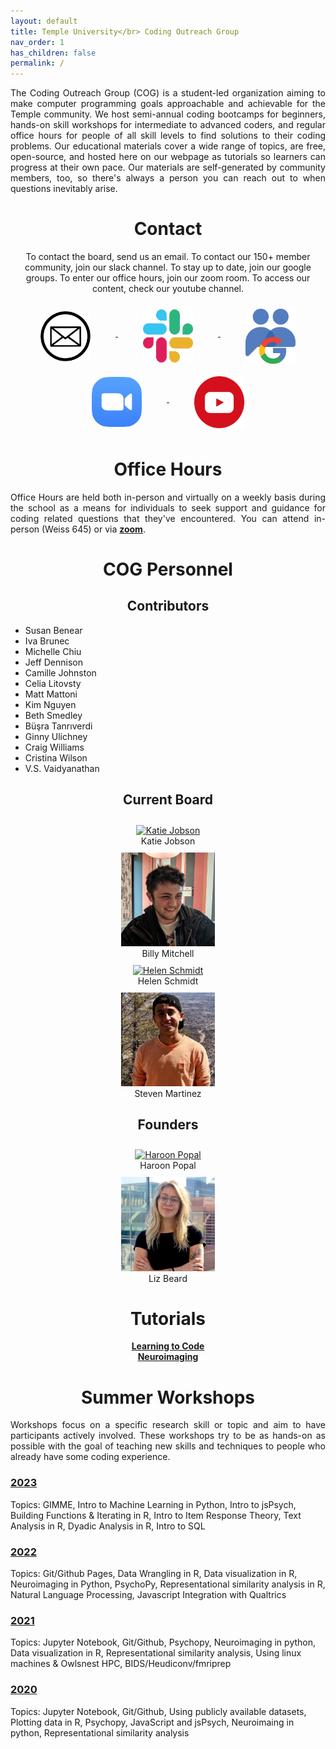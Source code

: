 ```yaml
---
layout: default
title: Temple University</br> Coding Outreach Group
nav_order: 1
has_children: false
permalink: /
---
```


<p style="text-align: justify;">The Coding Outreach Group (COG) is a student-led organization aiming to make computer programming goals approachable and achievable for the Temple community. We host semi-annual coding bootcamps for beginners, hands-on skill workshops for intermediate to advanced coders, and regular office hours for people of all skill levels to find solutions to their coding problems. Our educational materials cover a wide range of topics, are free, open-source, and hosted here on our webpage as tutorials so learners can progress at their own pace. Our materials are self-generated by community members, too, so there's always a person you can reach out to when questions inevitably arise.</p>   

<h1 style="text-align: center;">Contact</h1>
   <p style="text-align: center;">To contact the board, send us an email. To contact our 150+ member community, join our slack channel. To stay up to date, join our google groups. To enter our office hours, join our zoom room. To access our content, check our youtube channel.</p>
   <div style="text-align: center;">
      <a href="mailto:coding.outreach.group@gmail.com"> 
      <img src="/assets/images/email_BW.png" alt="Email Us" align="middle" style="margin: 10px 40px 10px 40px;"  width="80"/>
   </a>
   <a href="https://tucodingoutreachgroup.slack.com/"> 
      <img src="/assets/images/slack_Color.png" alt="Join Our Slack" align="middle" style="margin: 10px 40px 10px 40px;"  width="80"/>
   </a>
   <a href="https://groups.google.com/forum/#!forum/coding-outreach-group/join"> 
      <img src="/assets/images/groups_Color.png" alt="Join Our Google Groups" align="middle" style="margin: 10px 40px 10px 40px;"  width="80"/>
   </a>
   <a href="https://temple.zoom.us/j/97809988629"> 
      <img src="/assets/images/zoom_Color.png" alt="Office Hour Zoom Room" align="middle" style="margin: 10px 40px 10px 40px;"  width="80"/>
   </a>
      <a href="https://www.youtube.com/channel/UCkTnWhGsF8eiLOPl2CHHeIA"> 
      <img src="/assets/images/youtube_Color.png" alt="Subscribe to our Youtube Channel" align="middle" style="margin: 10px 40px 10px 40px;"  width="80"/>
   </a>
   </div>

<h1 style="text-align: center;">Office Hours</h1>
  <p style="text-align: center;"></p>
<p style="text-align: justify;">Office Hours are held both in-person and virtually on a weekly basis during the school as a means for individuals to seek support and guidance for coding related questions that they've encountered. You can attend in-person (Weiss 645) or via <a href="https://temple.zoom.us/j/97809988629"><strong>zoom</strong></a>.</p>

<h1 style="text-align: center;">COG Personnel</h1>

<h2 style="text-align: center;"> Contributors

</h2>
<body>

<div class="name-list">
  <ul>
      <li>Susan Benear</li>
      <li>Iva Brunec</li>
      <li>Michelle Chiu</li>
      <li>Jeff Dennison</li> 
      <li>Camille Johnston</li>
      <li>Celia Litovsty</li>  
      <li>Matt Mattoni</li>    
      <li>Kim Nguyen</li>
      <li>Beth Smedley</li>
      <li>Büşra Tanrıverdi</li>   
      <li>Ginny Ulichney</li>
      <li>Craig Williams</li>  
      <li>Cristina Wilson</li>
      <li>V.S. Vaidyanathan</li> 
  </ul>
</div>
</body>

<h2 style="text-align: center;">Current Board</h2>
<div style="text-align: center;">   
   <div class="image-container">
      <a href="https://kjobson-neuro.github.io/"> 
      <img src="/assets/images/KatieJobson.jpg" alt="Katie Jobson" style="margin: 10px 15px 00px 15px;" width="150"/>
      </a>
      <div class="image-text">Katie Jobson</div>
   </div>

   <div class="image-container">
      <a href="https://wj-mitchell.github.io"> 
      <img src="/assets/images/BillyMitchell.jpg" alt="Billy Mitchell" style="margin: 10px 15px 00px 15px;" width="150"/>
      </a>
      <div class="image-text">Billy Mitchell</div>
   </div>

   <div class="image-container">
      <a href="https://hschmidt12.github.io/"> 
      <img src="/assets/images/HelenSchmidt.jpg" alt="Helen Schmidt" style="margin: 10px 15px 00px 15px;" width="150"/>
      </a>
      <div class="image-text">Helen Schmidt</div>
   </div>

   <div class="image-container">
      <a href="https://www.researchgate.net/scientific-contributions/Steven-A-Martinez-2159311354"> 
      <img src="/assets/images/StevenMartinez.jpg" alt="Steven Martinez" style="margin: 10px 15px 00px 15px;" width="150"/>
      </a>
      <div class="image-text">Steven Martinez</div>
   </div>
</div>

<h2 style="text-align: center;">Founders</h2>
<div style="text-align: center;">

   <div class="image-container">
      <a href="https://hspopal.github.io/"> 
      <img src="/assets/images/HaroonPopal.png" alt="Haroon Popal" style="margin: 10px 15px 00px 15px;" width="150"/>
      </a>
      <div class="image-text">Haroon Popal</div>
   </div>
   
   <div class="image-container">
      <a href="https://www.fox.temple.edu/about-fox/directory/liz-beard/"> 
      <img src="/assets/images/LizBeard.jpg" alt="Liz Beard" style="margin: 10px 15px 00px 15px;" width="150"/>
      </a>
      <div class="image-text">Liz Beard</div>
   </div>
</div>

<h1 style="text-align: center;">Tutorials</h1>
<div style="text-align: center;">
   <a href="https://github.com/TU-Coding-Outreach-Group/tu-coding-outreach-group.github.io/blob/master/tutorials.md"> 
	<strong>Learning to Code</strong>
   </a>  
       <br>
   <a href="https://github.com/TU-Coding-Outreach-Group/Tutorials/blob/master/Neuroimaging.md"> 
	<strong>Neuroimaging</strong>
   </a>
</div>

<h1 style="text-align: center;">Summer Workshops</h1>
<p style="text-align: justify;">Workshops focus on a specific research skill or topic and aim to have participants actively involved. These workshops try to be as hands-on as possible with the goal of teaching new skills and techniques to people who already have some coding experience.</p>

### **[2023](https://github.com/TU-Coding-Outreach-Group/cog_summer_workshops_2023/blob/master/README.md)**
Topics: GIMME, Intro to Machine Learning in Python, Intro to jsPsych, Building Functions & Iterating in R,  Intro to Item Response Theory, Text Analysis in R, Dyadic Analysis in R, Intro to SQL 


### **[2022](https://github.com/TU-Coding-Outreach-Group/cog_summer_workshops_2022/blob/master/README.md)**
Topics: Git/Github Pages, Data Wrangling in R, Data visualization in R, Neuroimaging in Python, PsychoPy, Representational similarity analysis in R, Natural Language Processing, Javascript Integration with Qualtrics 


### **[2021](https://github.com/TU-Coding-Outreach-Group/cog_summer_workshops_2021/blob/master/README.md)**
Topics: Jupyter Notebook, Git/Github, Psychopy, Neuroimaging in python, Data visualization in R, Representational similarity analysis, Using linux machines & Owlsnest HPC, BIDS/Heudiconv/fmriprep


### **[2020](https://github.com/TU-Coding-Outreach-Group/cog_summer_workshops_2020/blob/master/README.md)**
Topics: Jupyter Notebook, Git/Github, Using publicly available datasets, Plotting data in R, Psychopy, JavaScript and jsPsych, Neuroimaing in python, Representational similarity analysis

<!-- ------------------------ MESSAGE GRAVEYARD ----------------------------- -->
<!-- ------------------------ SUMMER WORKSHOPS MESSAGE ----------------------------- -->

<!-- <h1 style="text-align: center;">Summer Workshop Series 2023</h1>

<p style="text-align: justify;">Our hands-on summer workshop series are nearly complete! Our last workshop on dyadic analysis in R will be hosted on Thursday August 10th at 01:00pm on <a href="https://temple.zoom.us/j/92129240531"><strong>zoom (ID: 921 292 405 31)</strong></a> and the materials you need to follow along can be accessed in the associated <a href="https://github.com/TU-Coding-Outreach-Group/cog_summer_workshops_2023/blob/master/README.md"><strong>Github repository</strong></a>. If you're new to coding or having trouble navigating Github, consider checking out <a href="https://blog.hubspot.com/website/download-from-github"><strong>this tutorial on pulling files from repositories</strong></a>.</p> -->

<!-- <p style="text-align: justify;">Our hands-on summer workshop series is underway with tutorials every Thursday (01:00pm) between June 29th and August 17th. These workshops will be hosted exclusively on <a href="https://temple.zoom.us/j/92129240531"><strong>zoom (ID: 921 292 405 31)</strong></a> and the materials you need to follow along can be accessed in the associated <a href="https://github.com/TU-Coding-Outreach-Group/cog_summer_workshops_2023/blob/master/README.md"><strong>Github repository</strong></a>. If you're new to coding or having trouble navigating Github, consider checking out <a href="https://blog.hubspot.com/website/download-from-github"><strong>this tutorial on pulling files from repositories</strong></a>.</p> -->


<!------------------ STRIKE MESSAGE ; leaving it in the code in case admin gets dumb again --------------------------->

<!-- <div style="text-align: center;">
	<img src="/assets/images/TUGSA_Color.png" alt="When We Fight, We Win" align="middle" style="margin: 20px 20px 20px 20px;"  width="200"/>
</div> -->

<!-- <p style="text-align: center;"> On January 31st, 2023, the Temple University Graduate Students' Association announced an indefinite strike in response to stagnated negotiations with Temple's administration. Because COG has been founded, directed, and operated entirely by graduate students volunteering their labor due to a passion for community and education, TUGSA's mission is indivisibly tied to our mission. As such, all labor beyond that which is required for the fulfillment of any one individual's degree will cease until TUGSA wins their strike. This unfortuantely includes our weekly office hours. Until graduate students are adequately compensated for their labor, Temple is failing to fulfill it's promise to champion diversity, equity, and inclusion related issues. We look forward to resuming office hours and continuing to build our supportive, vibrant programming and research community once a fair contract has been reached. Please send an email to our <a href="mailto:union@tugsa.org"><i>executive board</i></a> or visit our website at <a href="https://tugsa.org">tugsa.org</a> to learn how you can show your support. Also, considering donating to our <a href="https://tugsa.betterworld.org/campaigns/tugsa-strike-fund">strike fund</a>.</p>

<h1 style="text-align: center;"><b>When We Fight, We Win</b></h1>  -->

<!-- ------------------------ BOOTCAMP MESSAGE ----------------------------- -->

<!-- <h1 style="text-align: center;">Introduction to Coding Bootcamp 2023</h1>

<div class="collapsible">
  <button class="collapsible-btn">Collapse</button>
  <div class="collapsible-content">
    <p style="text-align: justify;">Our intensive Annual 3-day Introduction to Coding bootcamp will be hosted from <strong>Tuesday August 22nd until Thursday August 24th, 2023</strong>. Over three days, we will be taking a shared dataset from organization to data wrangling to analysis and visualization using bash/shell, python, and R. The materials you need to follow along can be accessed in the associated <a href="https://github.com/TU-Coding-Outreach-Group/intro-to-coding-2023"><strong>Github repository</strong></a>. This will be held from 10:00am - 03:30pm everyday and all are welcome. Just fill out our <a href="https://forms.gle/SfW1wa69g5y9u1z39"><strong>Intent to Attend</strong></a> form by August 18th. We ask that attendees intend to attend all three days since each subsequent day builds upon the previous days work. If you're new to coding or having trouble navigating Github, consider checking out <a href="https://blog.hubspot.com/website/download-from-github"><strong>this tutorial on pulling files from repositories</strong></a>.</p> 
   <script src="assets/script.js"></script>
  </div>
</div> -->

<!-- ------------------------ SUMMER OFFICE HOURS MESSAGE ----------------------------- -->

<!-- <p style="text-align: justify;">Office Hours are held both in-person and virtually on a weekly basis during the school as a means for individuals to seek support and guidance for coding related questions that they've encountered. We pause office hours during the summer months, but those with questions are still encouraged to seek assistance from our <a href="https://tucodingoutreachgroup.slack.com/"><strong>slack community</strong></a>.</p> -->